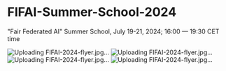 # FIFAI-Summer-School-2024
"Fair Federated AI" Summer School, July 19-21, 2024; 16:00 — 19:30 CET time


![Uploading FIFAI-2024-flyer.jpg…]()
![Uploading FIFAI-2024-flyer.jpg…]()
![Uploading FIFAI-2024-flyer.jpg…]()
![Uploading FIFAI-2024-flyer.jpg…]()

